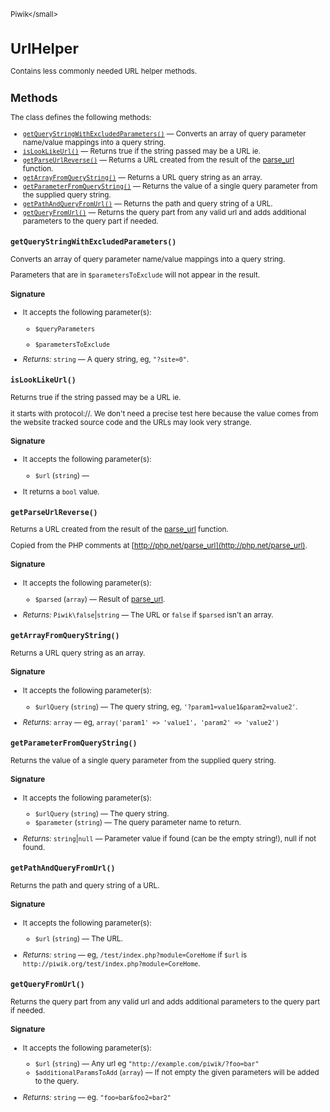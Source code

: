 <small>Piwik\</small>

UrlHelper
=========

Contains less commonly needed URL helper methods.

Methods
-------

The class defines the following methods:

- [`getQueryStringWithExcludedParameters()`](#getquerystringwithexcludedparameters) &mdash; Converts an array of query parameter name/value mappings into a query string.
- [`isLookLikeUrl()`](#islooklikeurl) &mdash; Returns true if the string passed may be a URL ie.
- [`getParseUrlReverse()`](#getparseurlreverse) &mdash; Returns a URL created from the result of the [parse_url](http://php.net/manual/en/function.parse-url.php) function.
- [`getArrayFromQueryString()`](#getarrayfromquerystring) &mdash; Returns a URL query string as an array.
- [`getParameterFromQueryString()`](#getparameterfromquerystring) &mdash; Returns the value of a single query parameter from the supplied query string.
- [`getPathAndQueryFromUrl()`](#getpathandqueryfromurl) &mdash; Returns the path and query string of a URL.
- [`getQueryFromUrl()`](#getqueryfromurl) &mdash; Returns the query part from any valid url and adds additional parameters to the query part if needed.

<a name="getquerystringwithexcludedparameters" id="getquerystringwithexcludedparameters"></a>
<a name="getQueryStringWithExcludedParameters" id="getQueryStringWithExcludedParameters"></a>
### `getQueryStringWithExcludedParameters()`

Converts an array of query parameter name/value mappings into a query string.

Parameters that are in `$parametersToExclude` will not appear in the result.

#### Signature

-  It accepts the following parameter(s):
    - `$queryParameters`
      
    - `$parametersToExclude`
      

- *Returns:*  `string` &mdash;
    A query string, eg, `"?site=0"`.

<a name="islooklikeurl" id="islooklikeurl"></a>
<a name="isLookLikeUrl" id="isLookLikeUrl"></a>
### `isLookLikeUrl()`

Returns true if the string passed may be a URL ie.

it starts with protocol://.
We don't need a precise test here because the value comes from the website
tracked source code and the URLs may look very strange.

#### Signature

-  It accepts the following parameter(s):
    - `$url` (`string`) &mdash;
      
- It returns a `bool` value.

<a name="getparseurlreverse" id="getparseurlreverse"></a>
<a name="getParseUrlReverse" id="getParseUrlReverse"></a>
### `getParseUrlReverse()`

Returns a URL created from the result of the [parse_url](http://php.net/manual/en/function.parse-url.php) function.

Copied from the PHP comments at [http://php.net/parse_url](http://php.net/parse_url).

#### Signature

-  It accepts the following parameter(s):
    - `$parsed` (`array`) &mdash;
       Result of [parse_url](http://php.net/manual/en/function.parse-url.php).

- *Returns:*  `Piwik\false`|`string` &mdash;
    The URL or `false` if `$parsed` isn't an array.

<a name="getarrayfromquerystring" id="getarrayfromquerystring"></a>
<a name="getArrayFromQueryString" id="getArrayFromQueryString"></a>
### `getArrayFromQueryString()`

Returns a URL query string as an array.

#### Signature

-  It accepts the following parameter(s):
    - `$urlQuery` (`string`) &mdash;
       The query string, eg, `'?param1=value1&param2=value2'`.

- *Returns:*  `array` &mdash;
    eg, `array('param1' => 'value1', 'param2' => 'value2')`

<a name="getparameterfromquerystring" id="getparameterfromquerystring"></a>
<a name="getParameterFromQueryString" id="getParameterFromQueryString"></a>
### `getParameterFromQueryString()`

Returns the value of a single query parameter from the supplied query string.

#### Signature

-  It accepts the following parameter(s):
    - `$urlQuery` (`string`) &mdash;
       The query string.
    - `$parameter` (`string`) &mdash;
       The query parameter name to return.

- *Returns:*  `string`|`null` &mdash;
    Parameter value if found (can be the empty string!), null if not found.

<a name="getpathandqueryfromurl" id="getpathandqueryfromurl"></a>
<a name="getPathAndQueryFromUrl" id="getPathAndQueryFromUrl"></a>
### `getPathAndQueryFromUrl()`

Returns the path and query string of a URL.

#### Signature

-  It accepts the following parameter(s):
    - `$url` (`string`) &mdash;
       The URL.

- *Returns:*  `string` &mdash;
    eg, `/test/index.php?module=CoreHome` if `$url` is `http://piwik.org/test/index.php?module=CoreHome`.

<a name="getqueryfromurl" id="getqueryfromurl"></a>
<a name="getQueryFromUrl" id="getQueryFromUrl"></a>
### `getQueryFromUrl()`

Returns the query part from any valid url and adds additional parameters to the query part if needed.

#### Signature

-  It accepts the following parameter(s):
    - `$url` (`string`) &mdash;
       Any url eg `"http://example.com/piwik/?foo=bar"`
    - `$additionalParamsToAdd` (`array`) &mdash;
       If not empty the given parameters will be added to the query.

- *Returns:*  `string` &mdash;
    eg. `"foo=bar&foo2=bar2"`

